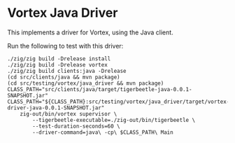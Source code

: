 # Vortex Java Driver

This implements a driver for Vortex, using the Java client.

Run the following to test with this driver:

```
./zig/zig build -Drelease install
./zig/zig build -Drelease vortex
./zig/zig build clients:java -Drelease
(cd src/clients/java && mvn package)
(cd src/testing/vortex/java_driver && mvn package)
CLASS_PATH="src/clients/java/target/tigerbeetle-java-0.0.1-SNAPSHOT.jar"
CLASS_PATH="${CLASS_PATH}:src/testing/vortex/java_driver/target/vortex-driver-java-0.0.1-SNAPSHOT.jar"
    zig-out/bin/vortex supervisor \
        --tigerbeetle-executable=./zig-out/bin/tigerbeetle \
        --test-duration-seconds=60 \
        --driver-command=java\ -cp\ $CLASS_PATH\ Main
```
